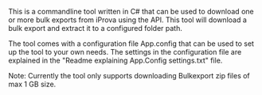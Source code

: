 This is a commandline tool written in C# that can be used to download one or more bulk exports from iProva using the API.
This tool will download a bulk export and extract it to a configured folder path. 

The tool comes with a configuration file App.config that can be used to set up the tool to your own needs. 
The settings in the configuration file are explained in the "Readme explaining App.Config settings.txt" file. 

Note: Currently the tool only supports downloading Bulkexport zip files of max 1 GB size.
